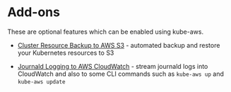 # Add-ons

These are optional features which can be enabled using kube-aws.

* [Cluster Resource Backup to AWS S3](cluster-resource-backup-to-s3.md) - automated backup and restore your Kubernetes resources to S3
<!--* [Restore Kubernetes resources](/contrib/cluster-backup/README.md)-->
* [Journald Logging to AWS CloudWatch](journald-logging-to-aws-cloudwatch.md) - stream journald logs into CloudWatch and also to some CLI commands such as `kube-aws up` and `kube-aws update`